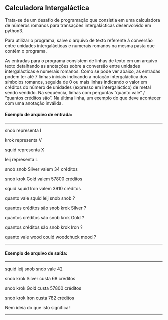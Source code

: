 ## Calculadora Intergaláctica
Trata-se de um desafio de programação que consistia em uma calculadora de números romanos para transações intergalácticas desenvolvido em python3.

Para utilizar o programa, salve o arquivo de texto referente à conversão entre unidades intergalácticas e numerais romanos na mesma pasta que contém o programa.

As entradas para o programa consistem de linhas de texto em um arquivo texto detalhando as anotações sobre a conversão entre unidades intergalácticas e numerais romanos.
Como se pode ver abaixo, as entradas podem ter até 7 linhas iniciais indicando a notação intergaláctica dos símbolos romanos, seguida de 0 ou mais linhas indicando o valor em créditos do número de unidades (expresso em intergaláctico) de metal sendo vendido. Na sequência, linhas com perguntas “quanto vale” / ”quantos créditos são”. Na última linha, um exemplo do que deve acontecer com uma anotação inválida.

#### Exemplo de arquivo de entrada:

------------

snob representa I
                
krok representa V
                
squid representa X
                
leij representa L
                
snob snob Silver valem 34 créditos
                
snob krok Gold valem 57800 créditos
                
squid squid Iron valem 3910 créditos
                
quanto vale squid leij snob snob ?
                
quantos créditos são snob krok Silver ?
                
quantos créditos são snob krok Gold ?
                
quantos créditos são snob krok Iron ?
                
quanto vale wood could woodchuck mood ?

------------


#### Exemplo de arquivo de saída:

------------
squid leij snob snob vale 42
                
snob krok Silver custa 68 créditos
                
snob krok Gold custa 57800 créditos
                
snob krok Iron custa 782 créditos
                
Nem ideia do que isto significa!

------------

